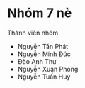 # Nhóm 7 nè
Thành viên nhóm
+ Nguyễn Tấn Phát
+ Nguyễn Minh Đức
+ Đào Anh Thư
+ Nguyễn Xuân Phong
+ Nguyễn Tuấn Huy
